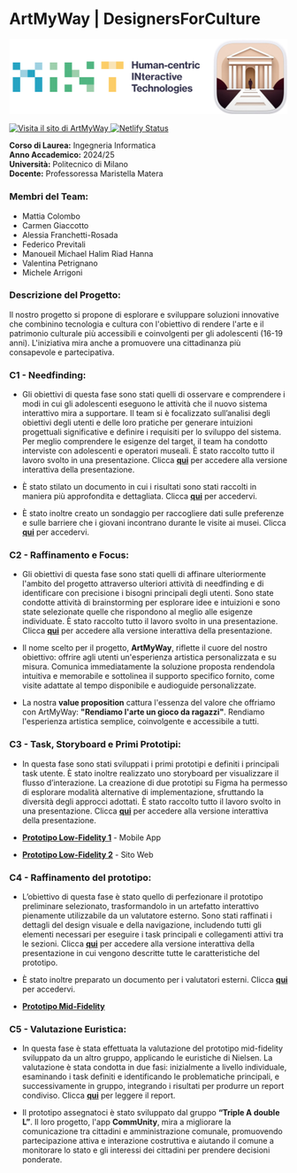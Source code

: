 # ArtMyWay | DesignersForCulture 

![Logos](assets/HINT+Logo.png)
<p align="left">
  <a href="https://art-my-way.com/">
    <img src="https://img.shields.io/badge/Visita%20il%20sito%20di-ArtMyWay-311825?labelColor=F0D6C5&style=for-the-badge&link=https://art-my-way.com/" alt="Visita il sito di ArtMyWay">
  </a>
  <a href="https://app.netlify.com/sites/artmyway/deploys">
    <img src="https://img.shields.io/badge/Netlify-Success-00AD9F?labelColor=232F3E&style=for-the-badge&logo=netlify" alt="Netlify Status">
  </a>
</p>

**Corso di Laurea:** Ingegneria Informatica  
**Anno Accademico:** 2024/25  
**Università:** Politecnico di Milano  
**Docente:** Professoressa Maristella Matera  

### Membri del Team:
- Mattia Colombo
- Carmen Giaccotto
- Alessia Franchetti-Rosada
- Federico Previtali
- Manoueil Michael Halim Riad Hanna
- Valentina Petrignano
- Michele Arrigoni

### Descrizione del Progetto:
Il nostro progetto si propone di esplorare e sviluppare soluzioni innovative che combinino tecnologia e cultura con l'obiettivo di rendere l'arte e il patrimonio culturale più accessibili e coinvolgenti per gli adolescenti (16-19 anni). L'iniziativa mira anche a promuovere una cittadinanza più consapevole e partecipativa.

### C1 - Needfinding:
 - Gli obiettivi di questa fase sono stati quelli di osservare e comprendere i modi in cui gli adolescenti eseguono le attività che il nuovo sistema interattivo mira a supportare. Il team si è focalizzato sull’analisi degli obiettivi degli utenti e delle loro pratiche per generare intuizioni progettuali significative e definire i requisiti per lo sviluppo del sistema. Per meglio comprendere le esigenze del target, il team ha condotto interviste con adolescenti e operatori museali.
È stato raccolto tutto il lavoro svolto in una presentazione. Clicca [**qui**](https://www.canva.com/design/DAGTSNj9lJg/yVSnIUh4KBzx_JAO72yTgw/edit?utm_content=DAGTSNj9lJg&utm_campaign=designshare&utm_medium=link2&utm_source=sharebutton) per accedere alla versione interattiva della presentazione.

- È stato stilato un documento in cui i risultati sono stati raccolti in maniera più approfondita e dettagliata. Clicca [**qui**](https://github.com/carmengiaccotto/project_human_computer_interaction_24-25/blob/main/C1/docs/report/final_report_needfinding.pdf) per accedervi.

- È stato inoltre creato un sondaggio per raccogliere dati sulle preferenze e sulle barriere che i giovani incontrano durante le visite ai musei. Clicca [**qui**](https://g9dzinv68sa.typeform.com/to/GA28hC7C) per accedervi.

### C2 - Raffinamento e Focus:
- Gli obiettivi di questa fase sono stati quelli di affinare ulteriormente l'ambito del progetto attraverso ulteriori attività di needfinding e di identificare con precisione i bisogni principali degli utenti. Sono state condotte attività di brainstorming per esplorare idee e intuizioni e sono state selezionate quelle che rispondono al meglio alle esigenze individuate. È stato raccolto tutto il lavoro svolto in una presentazione. Clicca [**qui**](https://www.canva.com/design/DAGU9dRIH_8/2-LSVHoigaZfku9RytmWmg/edit?utm_content=DAGU9dRIH_8&utm_campaign=designshare&utm_medium=link2&utm_source=sharebutton) per accedere alla versione interattiva della presentazione.

- Il nome scelto per il progetto, **ArtMyWay**, riflette il cuore del nostro obiettivo: offrire agli utenti un'esperienza artistica personalizzata e su misura. Comunica immediatamente la soluzione proposta rendendola intuitiva e memorabile e sottolinea il supporto specifico fornito, come visite adattate al tempo disponibile e audioguide personalizzate.

- La nostra **value proposition** cattura l'essenza del valore che offriamo con ArtMyWay: **"Rendiamo l'arte un gioco da ragazzi"**. Rendiamo l'esperienza artistica semplice, coinvolgente e accessibile a tutti.

### C3 - Task, Storyboard e Primi Prototipi:
- In questa fase sono stati sviluppati i primi prototipi e definiti i principali task utente. È stato inoltre realizzato uno storyboard per visualizzare il flusso d’interazione. La creazione di due prototipi su Figma ha permesso di esplorare modalità alternative di implementazione, sfruttando la diversità degli approcci adottati. È stato raccolto tutto il lavoro svolto in una presentazione. Clicca [**qui**](https://www.canva.com/design/DAGVhLIJ1a8/aoS16_-NtIoWaFw2ojKdWg/edit?utm_content=DAGVhLIJ1a8&utm_campaign=designshare&utm_medium=link2&utm_source=sharebutton) per accedere alla versione interattiva della presentazione.

- [**Prototipo Low-Fidelity 1**](https://www.figma.com/design/FBuBTsykLnBfEd7NLKxSYB/Prototipo-1---DesignersForCulture?node-id=0-1&t=Usa58k1snDNulU7z-1) - Mobile App

- [**Prototipo Low-Fidelity 2**](https://www.figma.com/design/OihEWnZD8qJsFjCLEXBnaA/Prototipo-2---DesignersForCulture?node-id=0-1&t=3SZ4D51RgYHAtL8j-1) - Sito Web

### C4 - Raffinamento del prototipo:
- L’obiettivo di questa fase è stato quello di perfezionare il prototipo preliminare selezionato, trasformandolo in un artefatto interattivo pienamente utilizzabile da un valutatore esterno. Sono stati raffinati i dettagli del design visuale e della navigazione, includendo tutti gli elementi necessari per eseguire i task principali e collegamenti attivi tra le sezioni. Clicca [**qui**](https://www.canva.com/design/DAGXrRDeYEc/f1TMIpoi6AcqC6yvYSM6Tg/edit?utm_content=DAGXrRDeYEc&utm_campaign=designshare&utm_medium=link2&utm_source=sharebutton) per accedere alla versione interattiva della presentazione in cui vengono descritte tutte le caratteristiche del prototipo.

- È stato inoltre preparato un documento per i valutatori esterni. Clicca [**qui**](https://github.com/carmengiaccotto/project_human_computer_interaction_24-25/blob/main/C4/ReadMe_Prototipo_MidFidelity.pdf) per accedervi.

- [**Prototipo Mid-Fidelity**](https://www.figma.com/design/DssxKU75A7I8ykLuzYvFeC/Raffinamento-Prototipo-Mobile-App?node-id=0-1&t=XWcp3V56G4vdl11N-1)

### C5 - Valutazione Euristica:
- In questa fase è stata effettuata la valutazione del prototipo mid-fidelity sviluppato da un altro gruppo, applicando le euristiche di Nielsen. La valutazione è stata condotta in due fasi: inizialmente a livello individuale, esaminando i task definiti e identificando le problematiche principali, e successivamente in gruppo, integrando i risultati per produrre un report condiviso. Clicca [**qui**](https://github.com/carmengiaccotto/project_human_computer_interaction_24-25/blob/main/C5/DesignersForCulture%20-%20Valutazione_euristica_del_progetto_CommUnity.pdf) per leggere il report.
  
- Il prototipo assegnatoci è stato sviluppato dal gruppo **“Triple A double L”**. Il loro progetto, l'app **CommUnity**, mira a migliorare la comunicazione tra cittadini e amministrazione comunale, promuovendo partecipazione attiva e interazione costruttiva e aiutando il comune a monitorare lo stato e gli interessi dei cittadini per prendere decisioni ponderate.
